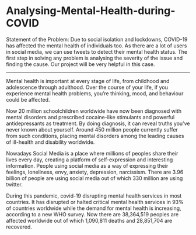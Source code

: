 # Analysing-Mental-Health-during-COVID

Statement of the Problem:
Due to social isolation and lockdowns, COVID-19 has affected the mental health of individuals too. As there are a lot of users in social media, we can use tweets to detect their mental health status. The first step in solving any problem is analysing the severity of the issue and finding the cause. Our project will be very helpful in this case.
***

Mental health is important at every stage of life, from childhood and adolescence through adulthood. Over the course of your life, if you experience mental health problems, you’re thinking, mood, and behaviour could be affected.

Now 20 million schoolchildren worldwide have now been diagnosed with mental disorders and prescribed cocaine-like stimulants and powerful antidepressants as treatment.
By doing diagnosis, it can reveal truths you’ve never known about yourself. Around 450 million people currently suffer from such conditions, placing mental disorders among the leading causes of ill-health and disability worldwide.


Nowadays Social Media is a place where millions of peoples share their lives every day, creating a platform of self-expression and interesting information. People using social media as a way of expressing their feelings, loneliness, envy, anxiety, depression, narcissism. There are 3.96 billion of people are using social media out of which 330 million are using twitter.

During this pandemic, covid-19 disrupting mental health services in most countries. It has disrupted or halted critical mental health services in 93% of countries worldwide while the demand for mental health is increasing, according to a new WHO survey. Now there are 38,364,519 peoples are affected worldwide out of which 1,090,811 deaths and 28,851,704 are recovered.
